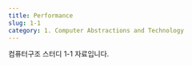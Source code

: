 ```yaml
---
title: Performance
slug: 1-1
category: 1. Computer Abstractions and Technology
---
```


컴퓨터구조 스터디 1-1 자료입니다.